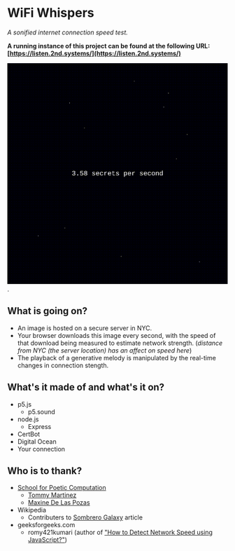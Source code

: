 # WiFi Whispers
*A sonified internet connection speed test.*

**A running instance of this project can be found at the following URL: [https://listen.2nd.systems/](https://listen.2nd.systems/)**

![a screenshot of a webpage that reads "number" secrects per second" on a dark blue background with small white dots scattered about](https://raw.githubusercontent.com/ratemypraxis/ratemypraxis.github.io/main/images/ww.gif).

## What is going on?
- An image is hosted on a secure server in NYC.
- Your browser downloads this image every second, with the speed of that download being measured to estimate network strength. (*distance from NYC (the server location) has an affect on speed here*)
- The playback of a generative melody is manipulated by the real-time changes in connection stength.

## What's it made of and what's it on?
- p5.js
  - p5.sound
- node.js
  - Express
- CertBot
- Digital Ocean
- Your connection

## Who is to thank?
- [School for Poetic Computation](https://sfpc.study/)
  - [Tommy Martinez](https://thomasjohnmartinez.com/)
  - [Maxine De Las Pozas](https://gnarl.online/)
- Wikipedia
  - Contributers to [Sombrero Galaxy](https://en.wikipedia.org/wiki/Sombrero_Galaxy) article
- geeksforgeeks.com
  - romy421kumari (author of ["How to Detect Network Speed using JavaScript?"](https://www.geeksforgeeks.org/how-to-detect-network-speed-using-javascript/))
